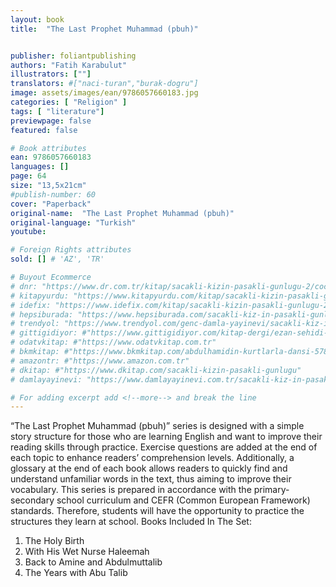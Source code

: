 ```yaml
---
layout: book
title:  "The Last Prophet Muhammad (pbuh)"


publisher: foliantpublishing
authors: "Fatih Karabulut"
illustrators: [""]
translators: #["naci-turan","burak-dogru"]
image: assets/images/ean/9786057660183.jpg
categories: [ "Religion" ]
tags: [ "literature"]
previewpage: false
featured: false

# Book attributes
ean: 9786057660183
languages: []
page: 64
size: "13,5x21cm"
#publish-number: 60
cover: "Paperback"
original-name:  "The Last Prophet Muhammad (pbuh)"
original-language: "Turkish"
youtube:

# Foreign Rights attributes
sold: [] # 'AZ', 'TR'

# Buyout Ecommerce
# dnr: "https://www.dr.com.tr/kitap/sacakli-kizin-pasakli-gunlugu-2/cocuk-ve-genclik/genclik-10-yas/roman-oyku/urunno=0001893059001"
# kitapyurdu: "https://www.kitapyurdu.com/kitap/sacakli-kizin-pasakli-gunlugu-2-/560122.html&filter_name=Sa%C3%A7akl%C4%B1+K%C4%B1z%27%C4%B1n+Pasakl%C4%B1+G%C3%BCnl%C3%BC%C4%9F%C3%BC+2"
# idefix: "https://www.idefix.com/kitap/sacakli-kizin-pasakli-gunlugu-2/cocuk-ve-genclik/genclik-10-yas/roman-oyku/urunno=0001893059001"
# hepsiburada: "https://www.hepsiburada.com/sacakli-kiz-in-pasakli-gunlugu-2-damla-yayinevi-p-HBV000012ER86"
# trendyol: "https://www.trendyol.com/genc-damla-yayinevi/sacakli-kiz-in-pasakli-gunlugu-2-p-54825777"
# gittigidiyor: #"https://www.gittigidiyor.com/kitap-dergi/ezan-sehidi-adnan-menderes_pdp_732728793"
# odatvkitap: #"https://www.odatvkitap.com.tr"
# bkmkitap: #"https://www.bkmkitap.com/abdulhamidin-kurtlarla-dansi-578226"
# amazontr: #"https://www.amazon.com.tr"
# dkitap: #"https://www.dkitap.com/sacakli-kizin-pasakli-gunlugu"
# damlayayinevi: "https://www.damlayayinevi.com.tr/sacakli-kiz-in-pasakli-gunlugu-2-bu-iste-bi-terslik-var"

# For adding excerpt add <!--more--> and break the line
---
```

“The Last Prophet Muhammad (pbuh)” series is
designed with a simple story structure for those
who are learning English and want to improve their
reading skills through practice. Exercise questions
are added at the end of each topic to enhance
readers’ comprehension levels. Additionally, a
glossary at the end of each book allows readers to
quickly find and understand unfamiliar words in the
text, thus aiming to improve their vocabulary.
This series is prepared in accordance with the
primary-secondary school curriculum and CEFR
(Common European Framework) standards.
Therefore, students will have the opportunity to
practice the structures they learn at school.
Books Included In The Set:
1. The Holy Birth
2. With His Wet Nurse Haleemah
3. Back to Amine and Abdulmuttalib
4. The Years with Abu Talib
<!--more--> 

